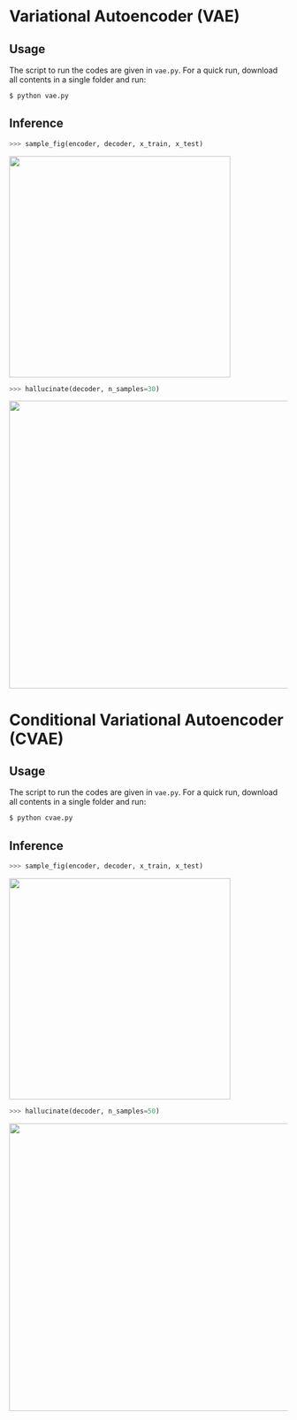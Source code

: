 # Variational Autoencoder (VAE)

## Usage
The script to run the codes are given in ```vae.py```. For a quick run, download all contents in a single folder and run:
```python
$ python vae.py
```
## Inference
```python
>>> sample_fig(encoder, decoder, x_train, x_test)
```
<img src="https://github.com/GauravBh1010tt/DL-Seq2Seq/blob/master/zzfigs/vae1.JPG" width="400">

```python
>>> hallucinate(decoder, n_samples=30)
```
<img src="https://github.com/GauravBh1010tt/DL-Seq2Seq/blob/master/zzfigs/vae2.JPG" width="520">

# Conditional Variational Autoencoder (CVAE)

## Usage
The script to run the codes are given in ```vae.py```. For a quick run, download all contents in a single folder and run:
```python
$ python cvae.py
```
## Inference
```python
>>> sample_fig(encoder, decoder, x_train, x_test)
```
<img src="https://github.com/GauravBh1010tt/DL-Seq2Seq/blob/master/zzfigs/cvae.JPG" width="400">

```python
>>> hallucinate(decoder, n_samples=50)
```
<img src="https://github.com/GauravBh1010tt/DL-Seq2Seq/blob/master/zzfigs/cvae2.JPG" width="520">
